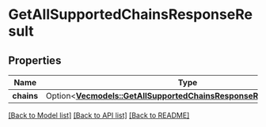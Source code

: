 # GetAllSupportedChainsResponseResult

## Properties

Name | Type | Description | Notes
------------ | ------------- | ------------- | -------------
**chains** | Option<[**Vec<models::GetAllSupportedChainsResponseResultChainsInner>**](GetAllSupportedChainsResponse_result_chains_inner.md)> |  | [optional]

[[Back to Model list]](../README.md#documentation-for-models) [[Back to API list]](../README.md#documentation-for-api-endpoints) [[Back to README]](../README.md)


